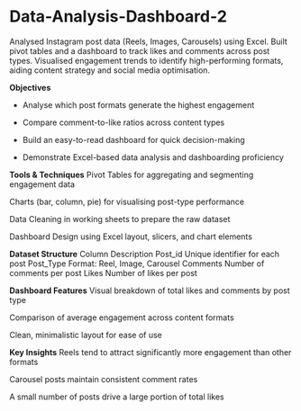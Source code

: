 # Data-Analysis-Dashboard-2
Analysed Instagram post data (Reels, Images, Carousels) using Excel. Built pivot tables and a dashboard to track likes and comments across post types. Visualised engagement trends to identify high-performing formats, aiding content strategy and social media optimisation.

**Objectives**
- Analyse which post formats generate the highest engagement

- Compare comment-to-like ratios across content types

- Build an easy-to-read dashboard for quick decision-making

- Demonstrate Excel-based data analysis and dashboarding proficiency

**Tools & Techniques**
Pivot Tables for aggregating and segmenting engagement data

Charts (bar, column, pie) for visualising post-type performance

Data Cleaning in working sheets to prepare the raw dataset

Dashboard Design using Excel layout, slicers, and chart elements

**Dataset Structure**
Column	Description
Post_id	Unique identifier for each post
Post_Type	Format: Reel, Image, Carousel
Comments	Number of comments per post
Likes	Number of likes per post

**Dashboard Features**
Visual breakdown of total likes and comments by post type

Comparison of average engagement across content formats

Clean, minimalistic layout for ease of use

**Key Insights**
Reels tend to attract significantly more engagement than other formats

Carousel posts maintain consistent comment rates

A small number of posts drive a large portion of total likes
